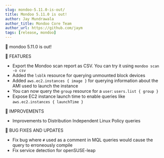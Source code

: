 ```yaml
---
slug: mondoo-5.11.0-is-out/
title: Mondoo 5.11.0 is out!
author: Jay Mundrawala
author_title: Mondoo Core Team
author_url: https://github.com/jaym
tags: [release, mondoo]
---
```


🥳 mondoo 5.11.0 is out!

🎉 FEATURES

- Export the Mondoo scan report as CSV. You can try it using `mondoo scan -o csv`
- Added the `lsblk` resource for querying unmounted block devices
- Added `aws.ec2.instances { image }` for querying information about the AMI used to launch the instance
- You can now query the `group` resource for a `user`: `users.list { group }`
- Expose EC2 instance launch time to enable queries like `aws.ec2.instances { launchTime }`

🧹 IMPROVEMENTS

- Improvements to Distribution Independent Linux Policy queries

🐛 BUG FIXES AND UPDATES

- Fix bug where `#` used as a comment in MQL queries would cause the query to erroneously compile
- Fix service detection for openSUSE-leap
